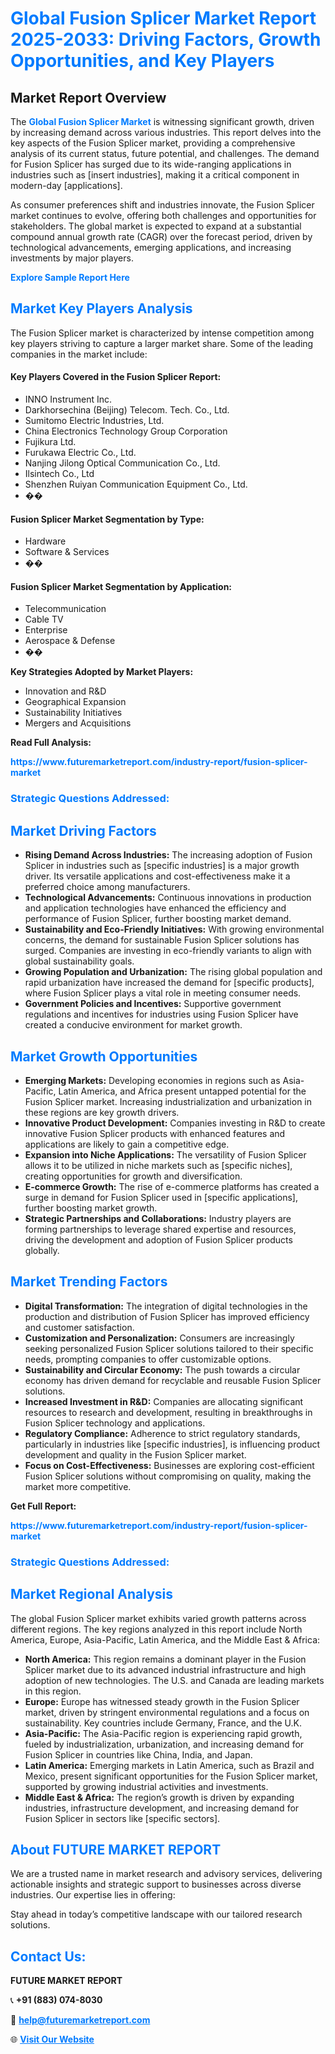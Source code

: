 <h1 style="color: #007BFF;">Global Fusion Splicer Market Report 2025-2033: Driving Factors, Growth Opportunities, and Key Players</h1>

<section id="overview">
<h2>Market Report Overview</h2>
<p>The <a href="https://www.futuremarketreport.com/industry-report/fusion-splicer-market" style="color: #007BFF; text-decoration: none;"><strong>Global Fusion Splicer Market</strong></a> is witnessing significant growth, driven by increasing demand across various industries. This report delves into the key aspects of the Fusion Splicer market, providing a comprehensive analysis of its current status, future potential, and challenges. The demand for Fusion Splicer has surged due to its wide-ranging applications in industries such as [insert industries], making it a critical component in modern-day [applications].</p>
<p>As consumer preferences shift and industries innovate, the Fusion Splicer market continues to evolve, offering both challenges and opportunities for stakeholders. The global market is expected to expand at a substantial compound annual growth rate (CAGR) over the forecast period, driven by technological advancements, emerging applications, and increasing investments by major players.</p>
</section>

<section id="overview">
<p><a href="https://www.futuremarketreport.com/request-sample/reportId=113870" style="color: #007BFF; text-decoration: none;"><strong>Explore Sample Report Here</strong></a></p>
</section>

<section id="key-players">
<h2 style="color: #007BFF;">Market Key Players Analysis</h2>
<p>The Fusion Splicer market is characterized by intense competition among key players striving to capture a larger market share. Some of the leading companies in the market include:</p>
<h4>Key Players Covered in the Fusion Splicer Report:</h4>
<ul><li>INNO Instrument Inc.</li><li>Darkhorsechina (Beijing) Telecom. Tech. Co., Ltd.</li><li>Sumitomo Electric Industries, Ltd.</li><li>China Electronics Technology Group Corporation</li><li>Fujikura Ltd.</li><li>Furukawa Electric Co., Ltd.</li><li>Nanjing Jilong Optical Communication Co., Ltd.</li><li>Ilsintech Co., Ltd</li><li>Shenzhen Ruiyan Communication Equipment Co., Ltd.</li><li>��</li></ul>
<h4>Fusion Splicer Market Segmentation by Type:</h4>
<ul><li>Hardware</li><li>Software &amp; Services</li><li>��</li></ul>

<h4>Fusion Splicer Market Segmentation by Application:</h4>
<ul><li>Telecommunication</li><li>Cable TV</li><li>Enterprise</li><li>Aerospace &amp; Defense</li><li>��</li></ul>
<p><strong>Key Strategies Adopted by Market Players:</strong></p>
<ul>
<li>Innovation and R&D</li>
<li>Geographical Expansion</li>
<li>Sustainability Initiatives</li>
<li>Mergers and Acquisitions</li>
</ul>
</section>

<section>
<p><strong>Read Full Analysis: </strong></p><a href="https://www.futuremarketreport.com/industry-report/fusion-splicer-market" style="color: #007BFF; text-decoration: none;"><strong>https://www.futuremarketreport.com/industry-report/fusion-splicer-market</strong></a>
<h3 style="color: #007BFF;">Strategic Questions Addressed:</h3>
</section>

<section id="driving-factors">
<h2 style="color: #007BFF;">Market Driving Factors</h2>
<ul>
<li><strong>Rising Demand Across Industries:</strong> The increasing adoption of Fusion Splicer in industries such as [specific industries] is a major growth driver. Its versatile applications and cost-effectiveness make it a preferred choice among manufacturers.</li>
<li><strong>Technological Advancements:</strong> Continuous innovations in production and application technologies have enhanced the efficiency and performance of Fusion Splicer, further boosting market demand.</li>
<li><strong>Sustainability and Eco-Friendly Initiatives:</strong> With growing environmental concerns, the demand for sustainable Fusion Splicer solutions has surged. Companies are investing in eco-friendly variants to align with global sustainability goals.</li>
<li><strong>Growing Population and Urbanization:</strong> The rising global population and rapid urbanization have increased the demand for [specific products], where Fusion Splicer plays a vital role in meeting consumer needs.</li>
<li><strong>Government Policies and Incentives:</strong> Supportive government regulations and incentives for industries using Fusion Splicer have created a conducive environment for market growth.</li>
</ul>
</section>

<section id="growth-opportunities">
<h2 style="color: #007BFF;">Market Growth Opportunities</h2>
<ul>
<li><strong>Emerging Markets:</strong> Developing economies in regions such as Asia-Pacific, Latin America, and Africa present untapped potential for the Fusion Splicer market. Increasing industrialization and urbanization in these regions are key growth drivers.</li>
<li><strong>Innovative Product Development:</strong> Companies investing in R&D to create innovative Fusion Splicer products with enhanced features and applications are likely to gain a competitive edge.</li>
<li><strong>Expansion into Niche Applications:</strong> The versatility of Fusion Splicer allows it to be utilized in niche markets such as [specific niches], creating opportunities for growth and diversification.</li>
<li><strong>E-commerce Growth:</strong> The rise of e-commerce platforms has created a surge in demand for Fusion Splicer used in [specific applications], further boosting market growth.</li>
<li><strong>Strategic Partnerships and Collaborations:</strong> Industry players are forming partnerships to leverage shared expertise and resources, driving the development and adoption of Fusion Splicer products globally.</li>
</ul>
</section>

<section id="trending-factors">
<h2 style="color: #007BFF;">Market Trending Factors</h2>
<ul>
<li><strong>Digital Transformation:</strong> The integration of digital technologies in the production and distribution of Fusion Splicer has improved efficiency and customer satisfaction.</li>
<li><strong>Customization and Personalization:</strong> Consumers are increasingly seeking personalized Fusion Splicer solutions tailored to their specific needs, prompting companies to offer customizable options.</li>
<li><strong>Sustainability and Circular Economy:</strong> The push towards a circular economy has driven demand for recyclable and reusable Fusion Splicer solutions.</li>
<li><strong>Increased Investment in R&D:</strong> Companies are allocating significant resources to research and development, resulting in breakthroughs in Fusion Splicer technology and applications.</li>
<li><strong>Regulatory Compliance:</strong> Adherence to strict regulatory standards, particularly in industries like [specific industries], is influencing product development and quality in the Fusion Splicer market.</li>
<li><strong>Focus on Cost-Effectiveness:</strong> Businesses are exploring cost-efficient Fusion Splicer solutions without compromising on quality, making the market more competitive.</li>
</ul>
</section>

<section>
<p><strong>Get Full Report: </strong></p><a href="https://www.futuremarketreport.com/industry-report/fusion-splicer-market" style="color: #007BFF; text-decoration: none;"><strong>https://www.futuremarketreport.com/industry-report/fusion-splicer-market</strong></a>
<h3 style="color: #007BFF;">Strategic Questions Addressed:</h3>
</section>


<section id="regional-analysis">
<h2 style="color: #007BFF;">Market Regional Analysis</h2>
<p>The global Fusion Splicer market exhibits varied growth patterns across different regions. The key regions analyzed in this report include North America, Europe, Asia-Pacific, Latin America, and the Middle East & Africa:</p>
<ul>
<li><strong>North America:</strong> This region remains a dominant player in the Fusion Splicer market due to its advanced industrial infrastructure and high adoption of new technologies. The U.S. and Canada are leading markets in this region.</li>
<li><strong>Europe:</strong> Europe has witnessed steady growth in the Fusion Splicer market, driven by stringent environmental regulations and a focus on sustainability. Key countries include Germany, France, and the U.K.</li>
<li><strong>Asia-Pacific:</strong> The Asia-Pacific region is experiencing rapid growth, fueled by industrialization, urbanization, and increasing demand for Fusion Splicer in countries like China, India, and Japan.</li>
<li><strong>Latin America:</strong> Emerging markets in Latin America, such as Brazil and Mexico, present significant opportunities for the Fusion Splicer market, supported by growing industrial activities and investments.</li>
<li><strong>Middle East & Africa:</strong> The region’s growth is driven by expanding industries, infrastructure development, and increasing demand for Fusion Splicer in sectors like [specific sectors].</li>
</ul>
</section>

<footer>
<h2 style="color: #007BFF;">About FUTURE MARKET REPORT</h2>
<p>We are a trusted name in market research and advisory services, delivering actionable insights and strategic support to businesses across diverse industries. Our expertise lies in offering:</p>

<p>Stay ahead in today’s competitive landscape with our tailored research solutions.</p>

<h2 style="color: #007BFF;">Contact Us:</h2>
<p><strong>FUTURE MARKET REPORT</strong></p>
<p>📞 <strong>+91 (883) 074-8030</strong></p>
<p>📧 <strong><a href="mailto:help@futuremarketreport.com" style="color: #007BFF;">help@futuremarketreport.com</a></strong></p>
<p>🌐 <strong><a href="https://www.futuremarketreport.com/" style="color: #007BFF;">Visit Our Website</a></strong></p>
</footer>